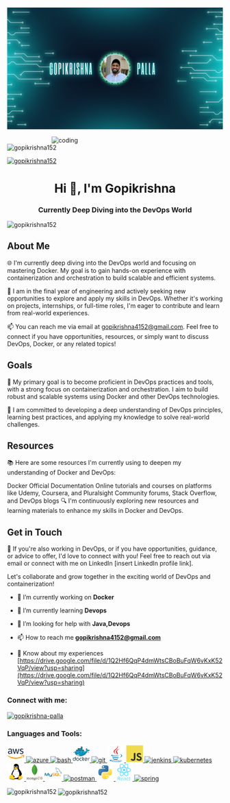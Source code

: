 ![logo](https://github.com/gopikrishna152/gopikrishna152/blob/08a5fdcb80b282d9da420b43f7f8792287cc40fa/Banner.png)

<img align="right" alt="coding" width="400" src="https://user-images.githubusercontent.com/55389276/140866485-8fb1c876-9a8f-4d6a-98dc-08c4981eaf70.gif">
<p align="left"> <img src="https://komarev.com/ghpvc/?username=gopikrishna152&label=Profile%20views&color=0e75b6&style=flat" alt="gopikrishna152" /> </p>

<p align="left"> <a href="https://github.com/ryo-ma/github-profile-trophy"><img src="https://github-profile-trophy.vercel.app/?username=gopikrishna152" alt="gopikrishna152" /></a> </p>


<h1 align="center">Hi 👋, I'm Gopikrishna</h1>
<h3 align="center">Currently Deep Diving into the DevOps World</h3>

<p align="left"> <img src="https://komarev.com/ghpvc/?username=gopikrishna152&label=Profile%20views&color=0e75b6&style=flat" alt="gopikrishna152" /> </p>

## About Me

🌐 I'm currently deep diving into the DevOps world and focusing on mastering Docker. My goal is to gain hands-on experience with containerization and orchestration to build scalable and efficient systems.

🚀 I am in the final year of engineering and actively seeking new opportunities to explore and apply my skills in DevOps. Whether it's working on projects, internships, or full-time roles, I'm eager to contribute and learn from real-world experiences.

📫 You can reach me via email at gopikrishna4152@gmail.com. Feel free to connect if you have opportunities, resources, or simply want to discuss DevOps, Docker, or any related topics!
## Goals

🎯 My primary goal is to become proficient in DevOps practices and tools, with a strong focus on containerization and orchestration. I aim to build robust and scalable systems using Docker and other DevOps technologies.

📖 I am committed to developing a deep understanding of DevOps principles, learning best practices, and applying my knowledge to solve real-world challenges.

## Resources

📚 Here are some resources I'm currently using to deepen my understanding of Docker and DevOps:

Docker Official Documentation
Online tutorials and courses on platforms like Udemy, Coursera, and Pluralsight
Community forums, Stack Overflow, and DevOps blogs
🔍 I'm continuously exploring new resources and learning materials to enhance my skills in Docker and DevOps.

## Get in Touch

🤝 If you're also working in DevOps, or if you have opportunities, guidance, or advice to offer, I'd love to connect with you! Feel free to reach out via email or connect with me on LinkedIn [insert LinkedIn profile link].

Let's collaborate and grow together in the exciting world of DevOps and containerization!

- 🔭 I’m currently working on **Docker**

- 🌱 I’m currently learning **Devops**

- 🤝 I’m looking for help with **Java,Devops**

- 📫 How to reach me **gopikrishna4152@gmail.com**

- 📄 Know about my experiences [https://drive.google.com/file/d/1Q2Hf6QqP4dmWtsCBoBuFqW6vKxK52VqP/view?usp=sharing](https://drive.google.com/file/d/1Q2Hf6QqP4dmWtsCBoBuFqW6vKxK52VqP/view?usp=sharing)

<h3 align="left">Connect with me:</h3>
<p align="left">
<a href="https://linkedin.com/in/gopikrishna-palla" target="blank"><img align="center" src="https://raw.githubusercontent.com/rahuldkjain/github-profile-readme-generator/master/src/images/icons/Social/linked-in-alt.svg" alt="gopikrishna-palla" height="30" width="40" /></a>
</p>

<h3 align="left">Languages and Tools:</h3>
<p align="left"> <a href="https://aws.amazon.com" target="_blank" rel="noreferrer"> <img src="https://raw.githubusercontent.com/devicons/devicon/master/icons/amazonwebservices/amazonwebservices-original-wordmark.svg" alt="aws" width="40" height="40"/> </a> <a href="https://azure.microsoft.com/en-in/" target="_blank" rel="noreferrer"> <img src="https://www.vectorlogo.zone/logos/microsoft_azure/microsoft_azure-icon.svg" alt="azure" width="40" height="40"/> </a> <a href="https://www.gnu.org/software/bash/" target="_blank" rel="noreferrer"> <img src="https://www.vectorlogo.zone/logos/gnu_bash/gnu_bash-icon.svg" alt="bash" width="40" height="40"/> </a> <a href="https://www.docker.com/" target="_blank" rel="noreferrer"> <img src="https://raw.githubusercontent.com/devicons/devicon/master/icons/docker/docker-original-wordmark.svg" alt="docker" width="40" height="40"/> </a> <a href="https://git-scm.com/" target="_blank" rel="noreferrer"> <img src="https://www.vectorlogo.zone/logos/git-scm/git-scm-icon.svg" alt="git" width="40" height="40"/> </a> <a href="https://www.java.com" target="_blank" rel="noreferrer"> <img src="https://raw.githubusercontent.com/devicons/devicon/master/icons/java/java-original.svg" alt="java" width="40" height="40"/> </a> <a href="https://developer.mozilla.org/en-US/docs/Web/JavaScript" target="_blank" rel="noreferrer"> <img src="https://raw.githubusercontent.com/devicons/devicon/master/icons/javascript/javascript-original.svg" alt="javascript" width="40" height="40"/> </a> <a href="https://www.jenkins.io" target="_blank" rel="noreferrer"> <img src="https://www.vectorlogo.zone/logos/jenkins/jenkins-icon.svg" alt="jenkins" width="40" height="40"/> </a> <a href="https://kubernetes.io" target="_blank" rel="noreferrer"> <img src="https://www.vectorlogo.zone/logos/kubernetes/kubernetes-icon.svg" alt="kubernetes" width="40" height="40"/> </a> <a href="https://www.linux.org/" target="_blank" rel="noreferrer"> <img src="https://raw.githubusercontent.com/devicons/devicon/master/icons/linux/linux-original.svg" alt="linux" width="40" height="40"/> </a> <a href="https://www.mongodb.com/" target="_blank" rel="noreferrer"> <img src="https://raw.githubusercontent.com/devicons/devicon/master/icons/mongodb/mongodb-original-wordmark.svg" alt="mongodb" width="40" height="40"/> </a> <a href="https://www.mysql.com/" target="_blank" rel="noreferrer"> <img src="https://raw.githubusercontent.com/devicons/devicon/master/icons/mysql/mysql-original-wordmark.svg" alt="mysql" width="40" height="40"/> </a> <a href="https://postman.com" target="_blank" rel="noreferrer"> <img src="https://www.vectorlogo.zone/logos/getpostman/getpostman-icon.svg" alt="postman" width="40" height="40"/> </a> <a href="https://www.python.org" target="_blank" rel="noreferrer"> <img src="https://raw.githubusercontent.com/devicons/devicon/master/icons/python/python-original.svg" alt="python" width="40" height="40"/> </a> <a href="https://reactjs.org/" target="_blank" rel="noreferrer"> <img src="https://raw.githubusercontent.com/devicons/devicon/master/icons/react/react-original-wordmark.svg" alt="react" width="40" height="40"/> </a> <a href="https://spring.io/" target="_blank" rel="noreferrer"> <img src="https://www.vectorlogo.zone/logos/springio/springio-icon.svg" alt="spring" width="40" height="40"/> </a> </p>

<p><img align="left" src="https://github-readme-stats.vercel.app/api/top-langs?username=gopikrishna152&show_icons=true&locale=en&layout=compact" alt="gopikrishna152" /></p>

<p>&nbsp;<img align="center" src="https://github-readme-stats.vercel.app/api?username=gopikrishna152&show_icons=true&locale=en" alt="gopikrishna152" /></p>













